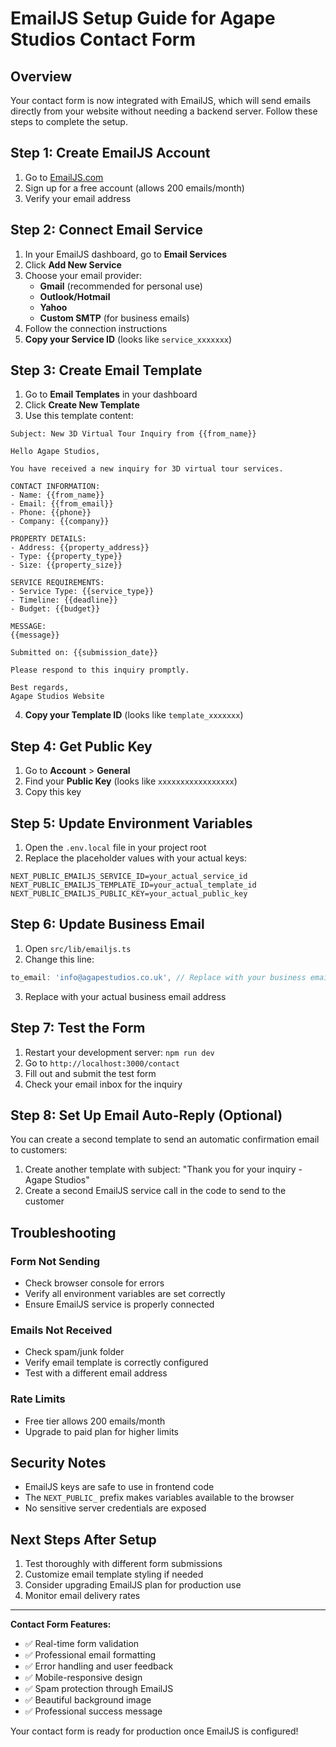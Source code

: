 # EmailJS Setup Guide for Agape Studios Contact Form

## Overview
Your contact form is now integrated with EmailJS, which will send emails directly from your website without needing a backend server. Follow these steps to complete the setup.

## Step 1: Create EmailJS Account
1. Go to [EmailJS.com](https://www.emailjs.com/)
2. Sign up for a free account (allows 200 emails/month)
3. Verify your email address

## Step 2: Connect Email Service
1. In your EmailJS dashboard, go to **Email Services**
2. Click **Add New Service**
3. Choose your email provider:
   - **Gmail** (recommended for personal use)
   - **Outlook/Hotmail**
   - **Yahoo**
   - **Custom SMTP** (for business emails)
4. Follow the connection instructions
5. **Copy your Service ID** (looks like `service_xxxxxxx`)

## Step 3: Create Email Template
1. Go to **Email Templates** in your dashboard
2. Click **Create New Template**
3. Use this template content:

```
Subject: New 3D Virtual Tour Inquiry from {{from_name}}

Hello Agape Studios,

You have received a new inquiry for 3D virtual tour services.

CONTACT INFORMATION:
- Name: {{from_name}}
- Email: {{from_email}}
- Phone: {{phone}}
- Company: {{company}}

PROPERTY DETAILS:
- Address: {{property_address}}
- Type: {{property_type}}
- Size: {{property_size}}

SERVICE REQUIREMENTS:
- Service Type: {{service_type}}
- Timeline: {{deadline}}
- Budget: {{budget}}

MESSAGE:
{{message}}

Submitted on: {{submission_date}}

Please respond to this inquiry promptly.

Best regards,
Agape Studios Website
```

4. **Copy your Template ID** (looks like `template_xxxxxxx`)

## Step 4: Get Public Key
1. Go to **Account** > **General**
2. Find your **Public Key** (looks like `xxxxxxxxxxxxxxxxx`)
3. Copy this key

## Step 5: Update Environment Variables
1. Open the `.env.local` file in your project root
2. Replace the placeholder values with your actual keys:

```env
NEXT_PUBLIC_EMAILJS_SERVICE_ID=your_actual_service_id
NEXT_PUBLIC_EMAILJS_TEMPLATE_ID=your_actual_template_id
NEXT_PUBLIC_EMAILJS_PUBLIC_KEY=your_actual_public_key
```

## Step 6: Update Business Email
1. Open `src/lib/emailjs.ts`
2. Change this line:
```typescript
to_email: 'info@agapestudios.co.uk', // Replace with your business email
```
3. Replace with your actual business email address

## Step 7: Test the Form
1. Restart your development server: `npm run dev`
2. Go to `http://localhost:3000/contact`
3. Fill out and submit the test form
4. Check your email inbox for the inquiry

## Step 8: Set Up Email Auto-Reply (Optional)
You can create a second template to send an automatic confirmation email to customers:

1. Create another template with subject: "Thank you for your inquiry - Agape Studios"
2. Create a second EmailJS service call in the code to send to the customer

## Troubleshooting

### Form Not Sending
- Check browser console for errors
- Verify all environment variables are set correctly
- Ensure EmailJS service is properly connected

### Emails Not Received
- Check spam/junk folder
- Verify email template is correctly configured
- Test with a different email address

### Rate Limits
- Free tier allows 200 emails/month
- Upgrade to paid plan for higher limits

## Security Notes
- EmailJS keys are safe to use in frontend code
- The `NEXT_PUBLIC_` prefix makes variables available to the browser
- No sensitive server credentials are exposed

## Next Steps After Setup
1. Test thoroughly with different form submissions
2. Customize email template styling if needed
3. Consider upgrading EmailJS plan for production use
4. Monitor email delivery rates

---

**Contact Form Features:**
- ✅ Real-time form validation
- ✅ Professional email formatting
- ✅ Error handling and user feedback
- ✅ Mobile-responsive design
- ✅ Spam protection through EmailJS
- ✅ Beautiful background image
- ✅ Professional success message

Your contact form is ready for production once EmailJS is configured!

